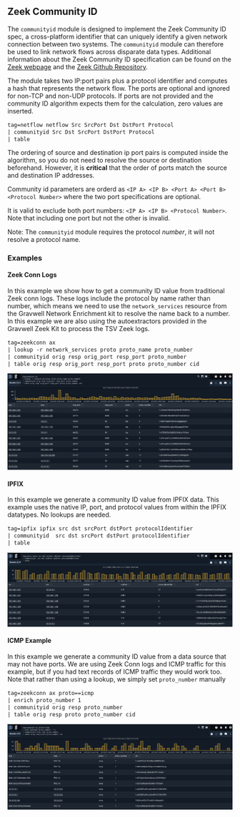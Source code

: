 ## Zeek Community ID

The `communityid` module is designed to implement the Zeek Community ID spec, a cross-platform identifier that can uniquely identify a given network connection between two systems.  The `communityid` module can therefore be used to link network flows across disparate data types.  Additional information about the Zeek Community ID specification can be found on the [Zeek webpage](https://zeek.org/2019/07/31/an-update-on-community-id/) and the [Zeek Github Repository](https://github.com/corelight/zeek-community-id).


The module takes two IP:port pairs plus a protocol identifier and computes a hash that represents the network flow.  The ports are optional and ignored for non-TCP and non-UDP protocols.  If ports are not provided and the community ID algorithm expects them for the calculation, zero values are inserted.


```
tag=netflow netflow Src SrcPort Dst DstPort Protocol
| communityid Src Dst SrcPort DstPort Protocol
| table
```

The ordering of source and destination ip port pairs is computed inside the algorithm, so you do not need to resolve the source or destination beforehand.  However, it is **critical** that the order of ports match the source and destination IP addresses.

Community id parameters are orderd as `<IP A> <IP B> <Port A> <Port B> <Protocol Number>` where the two port specifications are optional.

It is valid to exclude both port numbers: `<IP A> <IP B> <Protocol Number>`. Note that including one port but not the other is invalid.

Note: The `communityid` module requires the protocol *number*, it will not resolve a protocol name.

### Examples

#### Zeek Conn Logs

In this example we show how to get a community ID value from traditional Zeek conn logs.  These logs include the protocol by name rather than number, which means we need to use the `network_services` resource from the Gravwell Network Enrichment kit to resolve the name back to a number.  In this example we are also using the autoextractors provided in the Gravwell Zeek Kit to process the TSV Zeek logs.

```
tag=zeekconn ax
| lookup -r network_services proto proto_name proto_number
| communityid orig resp orig_port resp_port proto_number
| table orig resp orig_port resp_port proto proto_number cid
```

![](zeekExample.png)

#### IPFIX

In this example we generate a community ID value from IPFIX data. This example uses the native IP, port, and protocol values from within the IPFIX datatypes.  No lookups are needed.

```
tag=ipfix ipfix src dst srcPort dstPort protocolIdentifier
| communityid  src dst srcPort dstPort protocolIdentifier
| table
```

![](ipfixExample.png)

#### ICMP Example

In this example we generate a community ID value from a data source that may not have ports. We are using Zeek Conn logs and ICMP traffic for this example, but if you had text records of ICMP traffic they would work too. Note that rather than using a lookup, we simply set `proto_number` manually


```
tag=zeekconn ax proto==icmp
| enrich proto_number 1
| communityid orig resp proto_number
| table orig resp proto proto_number cid
```

![](icmpExample.png)
